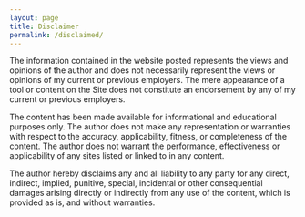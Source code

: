 ```yaml
---
layout: page
title: Disclaimer
permalink: /disclaimed/
---
```


The information contained in the website posted represents the views and opinions of the author and does not necessarily represent the views or opinions of my current or previous employers. The mere appearance of a tool or content on the Site does not constitute an endorsement by any of my current or previous employers.

The content has been made available for informational and educational purposes only. The author does not make any representation or warranties with respect to the accuracy, applicability, fitness, or completeness of the content. The author does not warrant the performance, effectiveness or applicability of any sites listed or linked to in any content.

The author hereby disclaims any and all liability to any party for any direct, indirect, implied, punitive, special, incidental or other consequential damages arising directly or indirectly from any use of the content, which is provided as is, and without warranties.

